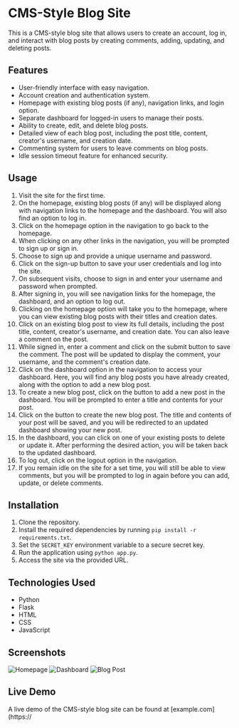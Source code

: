 # CMS-Style Blog Site

This is a CMS-style blog site that allows users to create an account, log in, and interact with blog posts by creating comments, adding, updating, and deleting posts.

## Features

- User-friendly interface with easy navigation.
- Account creation and authentication system.
- Homepage with existing blog posts (if any), navigation links, and login option.
- Separate dashboard for logged-in users to manage their posts.
- Ability to create, edit, and delete blog posts.
- Detailed view of each blog post, including the post title, content, creator's username, and creation date.
- Commenting system for users to leave comments on blog posts.
- Idle session timeout feature for enhanced security.

## Usage

1. Visit the site for the first time.
2. On the homepage, existing blog posts (if any) will be displayed along with navigation links to the homepage and the dashboard. You will also find an option to log in.
3. Click on the homepage option in the navigation to go back to the homepage.
4. When clicking on any other links in the navigation, you will be prompted to sign up or sign in.
5. Choose to sign up and provide a unique username and password.
6. Click on the sign-up button to save your user credentials and log into the site.
7. On subsequent visits, choose to sign in and enter your username and password when prompted.
8. After signing in, you will see navigation links for the homepage, the dashboard, and an option to log out.
9. Clicking on the homepage option will take you to the homepage, where you can view existing blog posts with their titles and creation dates.
10. Click on an existing blog post to view its full details, including the post title, content, creator's username, and creation date. You can also leave a comment on the post.
11. While signed in, enter a comment and click on the submit button to save the comment. The post will be updated to display the comment, your username, and the comment's creation date.
12. Click on the dashboard option in the navigation to access your dashboard. Here, you will find any blog posts you have already created, along with the option to add a new blog post.
13. To create a new blog post, click on the button to add a new post in the dashboard. You will be prompted to enter a title and contents for your post.
14. Click on the button to create the new blog post. The title and contents of your post will be saved, and you will be redirected to an updated dashboard showing your new post.
15. In the dashboard, you can click on one of your existing posts to delete or update it. After performing the desired action, you will be taken back to the updated dashboard.
16. To log out, click on the logout option in the navigation.
17. If you remain idle on the site for a set time, you will still be able to view comments, but you will be prompted to log in again before you can add, update, or delete comments.

## Installation

1. Clone the repository.
2. Install the required dependencies by running `pip install -r requirements.txt`.
3. Set the `SECRET_KEY` environment variable to a secure secret key.
4. Run the application using `python app.py`.
5. Access the site via the provided URL.

## Technologies Used

- Python
- Flask
- HTML
- CSS
- JavaScript

## Screenshots

![Homepage](/path/to/homepage.png)
![Dashboard](/path/to/dashboard.png)
![Blog Post](/path/to/blogpost.png)

## Live Demo

A live demo of the CMS-style blog site can be found at [example.com](https://
